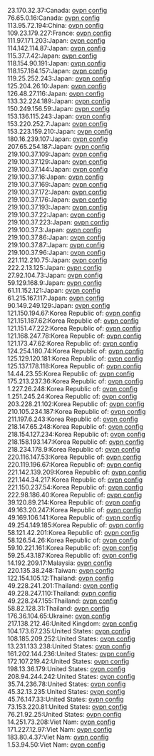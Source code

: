 23.170.32.37:Canada: [ovpn config](vpn/23_170_32_37.ovpn)  
76.65.0.16:Canada: [ovpn config](vpn/76_65_0_16.ovpn)  
113.95.72.194:China: [ovpn config](vpn/113_95_72_194.ovpn)  
109.23.179.227:France: [ovpn config](vpn/109_23_179_227.ovpn)  
111.97.171.203:Japan: [ovpn config](vpn/111_97_171_203.ovpn)  
114.142.114.87:Japan: [ovpn config](vpn/114_142_114_87.ovpn)  
115.37.7.42:Japan: [ovpn config](vpn/115_37_7_42.ovpn)  
118.154.90.191:Japan: [ovpn config](vpn/118_154_90_191.ovpn)  
118.157.184.157:Japan: [ovpn config](vpn/118_157_184_157.ovpn)  
119.25.252.243:Japan: [ovpn config](vpn/119_25_252_243.ovpn)  
125.204.26.10:Japan: [ovpn config](vpn/125_204_26_10.ovpn)  
126.48.27.116:Japan: [ovpn config](vpn/126_48_27_116.ovpn)  
133.32.224.189:Japan: [ovpn config](vpn/133_32_224_189.ovpn)  
150.249.156.59:Japan: [ovpn config](vpn/150_249_156_59.ovpn)  
153.136.115.243:Japan: [ovpn config](vpn/153_136_115_243.ovpn)  
153.220.252.7:Japan: [ovpn config](vpn/153_220_252_7.ovpn)  
153.223.159.210:Japan: [ovpn config](vpn/153_223_159_210.ovpn)  
180.16.239.107:Japan: [ovpn config](vpn/180_16_239_107.ovpn)  
207.65.254.187:Japan: [ovpn config](vpn/207_65_254_187.ovpn)  
219.100.37.109:Japan: [ovpn config](vpn/219_100_37_109.ovpn)  
219.100.37.129:Japan: [ovpn config](vpn/219_100_37_129.ovpn)  
219.100.37.144:Japan: [ovpn config](vpn/219_100_37_144.ovpn)  
219.100.37.16:Japan: [ovpn config](vpn/219_100_37_16.ovpn)  
219.100.37.169:Japan: [ovpn config](vpn/219_100_37_169.ovpn)  
219.100.37.172:Japan: [ovpn config](vpn/219_100_37_172.ovpn)  
219.100.37.176:Japan: [ovpn config](vpn/219_100_37_176.ovpn)  
219.100.37.193:Japan: [ovpn config](vpn/219_100_37_193.ovpn)  
219.100.37.22:Japan: [ovpn config](vpn/219_100_37_22.ovpn)  
219.100.37.223:Japan: [ovpn config](vpn/219_100_37_223.ovpn)  
219.100.37.3:Japan: [ovpn config](vpn/219_100_37_3.ovpn)  
219.100.37.86:Japan: [ovpn config](vpn/219_100_37_86.ovpn)  
219.100.37.87:Japan: [ovpn config](vpn/219_100_37_87.ovpn)  
219.100.37.96:Japan: [ovpn config](vpn/219_100_37_96.ovpn)  
221.112.210.75:Japan: [ovpn config](vpn/221_112_210_75.ovpn)  
222.2.13.125:Japan: [ovpn config](vpn/222_2_13_125.ovpn)  
27.92.104.73:Japan: [ovpn config](vpn/27_92_104_73.ovpn)  
59.129.168.9:Japan: [ovpn config](vpn/59_129_168_9.ovpn)  
61.11.152.121:Japan: [ovpn config](vpn/61_11_152_121.ovpn)  
61.215.167.117:Japan: [ovpn config](vpn/61_215_167_117.ovpn)  
90.149.249.129:Japan: [ovpn config](vpn/90_149_249_129.ovpn)  
121.150.194.67:Korea Republic of: [ovpn config](vpn/121_150_194_67.ovpn)  
121.151.187.62:Korea Republic of: [ovpn config](vpn/121_151_187_62.ovpn)  
121.151.47.222:Korea Republic of: [ovpn config](vpn/121_151_47_222.ovpn)  
121.168.247.78:Korea Republic of: [ovpn config](vpn/121_168_247_78.ovpn)  
121.173.47.62:Korea Republic of: [ovpn config](vpn/121_173_47_62.ovpn)  
124.254.180.74:Korea Republic of: [ovpn config](vpn/124_254_180_74.ovpn)  
125.129.120.181:Korea Republic of: [ovpn config](vpn/125_129_120_181.ovpn)  
125.137.178.118:Korea Republic of: [ovpn config](vpn/125_137_178_118.ovpn)  
14.44.23.55:Korea Republic of: [ovpn config](vpn/14_44_23_55.ovpn)  
175.213.237.36:Korea Republic of: [ovpn config](vpn/175_213_237_36.ovpn)  
1.227.26.248:Korea Republic of: [ovpn config](vpn/1_227_26_248.ovpn)  
1.251.245.24:Korea Republic of: [ovpn config](vpn/1_251_245_24.ovpn)  
203.228.21.102:Korea Republic of: [ovpn config](vpn/203_228_21_102.ovpn)  
210.105.234.187:Korea Republic of: [ovpn config](vpn/210_105_234_187.ovpn)  
211.197.6.243:Korea Republic of: [ovpn config](vpn/211_197_6_243.ovpn)  
218.147.65.248:Korea Republic of: [ovpn config](vpn/218_147_65_248.ovpn)  
218.154.127.234:Korea Republic of: [ovpn config](vpn/218_154_127_234.ovpn)  
218.158.193.147:Korea Republic of: [ovpn config](vpn/218_158_193_147.ovpn)  
218.234.178.9:Korea Republic of: [ovpn config](vpn/218_234_178_9.ovpn)  
220.116.147.53:Korea Republic of: [ovpn config](vpn/220_116_147_53.ovpn)  
220.119.196.67:Korea Republic of: [ovpn config](vpn/220_119_196_67.ovpn)  
221.142.139.209:Korea Republic of: [ovpn config](vpn/221_142_139_209.ovpn)  
221.144.34.217:Korea Republic of: [ovpn config](vpn/221_144_34_217.ovpn)  
221.150.237.54:Korea Republic of: [ovpn config](vpn/221_150_237_54.ovpn)  
222.98.186.40:Korea Republic of: [ovpn config](vpn/222_98_186_40.ovpn)  
39.120.89.214:Korea Republic of: [ovpn config](vpn/39_120_89_214.ovpn)  
49.163.20.247:Korea Republic of: [ovpn config](vpn/49_163_20_247.ovpn)  
49.169.106.141:Korea Republic of: [ovpn config](vpn/49_169_106_141.ovpn)  
49.254.149.185:Korea Republic of: [ovpn config](vpn/49_254_149_185.ovpn)  
58.121.42.201:Korea Republic of: [ovpn config](vpn/58_121_42_201.ovpn)  
58.126.54.26:Korea Republic of: [ovpn config](vpn/58_126_54_26.ovpn)  
59.10.221.161:Korea Republic of: [ovpn config](vpn/59_10_221_161.ovpn)  
59.25.43.187:Korea Republic of: [ovpn config](vpn/59_25_43_187.ovpn)  
14.192.209.17:Malaysia: [ovpn config](vpn/14_192_209_17.ovpn)  
220.135.38.248:Taiwan: [ovpn config](vpn/220_135_38_248.ovpn)  
122.154.105.12:Thailand: [ovpn config](vpn/122_154_105_12.ovpn)  
49.228.241.201:Thailand: [ovpn config](vpn/49_228_241_201.ovpn)  
49.228.247.110:Thailand: [ovpn config](vpn/49_228_247_110.ovpn)  
49.228.247.155:Thailand: [ovpn config](vpn/49_228_247_155.ovpn)  
58.82.128.31:Thailand: [ovpn config](vpn/58_82_128_31.ovpn)  
176.36.104.65:Ukraine: [ovpn config](vpn/176_36_104_65.ovpn)  
217.138.212.46:United Kingdom: [ovpn config](vpn/217_138_212_46.ovpn)  
104.173.67.235:United States: [ovpn config](vpn/104_173_67_235.ovpn)  
108.185.209.252:United States: [ovpn config](vpn/108_185_209_252.ovpn)  
13.231.133.238:United States: [ovpn config](vpn/13_231_133_238.ovpn)  
161.202.144.236:United States: [ovpn config](vpn/161_202_144_236.ovpn)  
172.107.219.42:United States: [ovpn config](vpn/172_107_219_42.ovpn)  
198.13.36.179:United States: [ovpn config](vpn/198_13_36_179.ovpn)  
208.94.244.242:United States: [ovpn config](vpn/208_94_244_242.ovpn)  
35.74.236.78:United States: [ovpn config](vpn/35_74_236_78.ovpn)  
45.32.13.235:United States: [ovpn config](vpn/45_32_13_235.ovpn)  
45.76.147.33:United States: [ovpn config](vpn/45_76_147_33.ovpn)  
73.153.220.81:United States: [ovpn config](vpn/73_153_220_81.ovpn)  
76.21.92.25:United States: [ovpn config](vpn/76_21_92_25.ovpn)  
14.251.73.208:Viet Nam: [ovpn config](vpn/14_251_73_208.ovpn)  
171.227.12.97:Viet Nam: [ovpn config](vpn/171_227_12_97.ovpn)  
183.80.4.37:Viet Nam: [ovpn config](vpn/183_80_4_37.ovpn)  
1.53.94.50:Viet Nam: [ovpn config](vpn/1_53_94_50.ovpn)  
